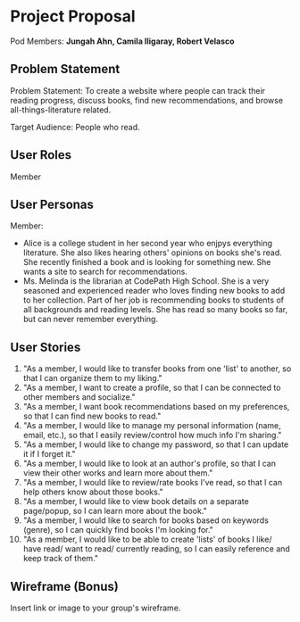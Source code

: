 # Project Proposal

Pod Members: **Jungah Ahn, Camila Iligaray, Robert Velasco**

## Problem Statement

Problem Statement: To create a website where people can track their reading progress, discuss books, find new recommendations, and browse all-things-literature related.

Target Audience: People who read.

## User Roles

Member

## User Personas

Member:
  - Alice is a college student in her second year who enjpys everything literature. She also likes hearing others' opinions on books she's read.       She recently finished a book and is looking for something new. She wants a site to search for recommendations.
  - Ms. Melinda is the librarian at CodePath High School. She is a very seasoned and experienced reader who loves finding new books to add to her       collection. Part of her job is recommending books to students of all backgrounds and reading levels. She has read so many books so far, but can     never remember everything.

## User Stories

1. "As a member, I would like to transfer books from one 'list' to another, so that I can organize them to my liking."
2. "As a member, I want to create a profile, so that I can be connected to other members and socialize."
3. "As a member, I want book recommendations based on my preferences, so that I can find new books to read."
4. "As a member, I would like to manage my personal information (name, email, etc.), so that I easily review/control how much info I'm sharing."
5. "As a member, I would like to change my password, so that I can update it if I forget it."
6. "As a member, I would like to look at an author's profile, so that I can view their other works and learn more about them."
7. "As a member, I would like to review/rate books I've read, so that I can help others know about those books."
8. "As a member, I would like to view book details on a separate page/popup, so I can learn more about the book."
9. "As a member, I would like to search for books based on keywords (genre), so I can quickly find books I'm looking for."
10. "As a member, I would like to be able to create 'lists' of books I like/ have read/ want to read/ currently reading, so I can easily reference and keep track of them."

## Wireframe (Bonus)

Insert link or image to your group's wireframe. 
